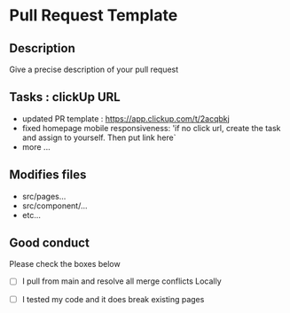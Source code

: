 # Pull Request Template

## Description

Give a precise description of your pull request

## Tasks : clickUp URL
   - updated PR template : https://app.clickup.com/t/2acqbkj
   - fixed homepage mobile responsiveness: 'if no click url, create the task and assign to yourself. Then put link here`
   - more ...
## Modifies files
   - src/pages...
   - src/component/...
   - etc...
## Good conduct
  Please check the boxes below 
- [ ]  I pull from  main and resolve all merge conflicts Locally
- [ ]  I tested my code and it does break existing pages

